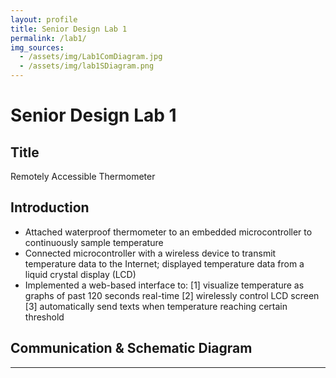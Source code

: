 ```yaml
---
layout: profile
title: Senior Design Lab 1
permalink: /lab1/
img_sources:
  - /assets/img/Lab1ComDiagram.jpg
  - /assets/img/lab1SDiagram.png
---
```


# Senior Design Lab 1

## Title
Remotely Accessible Thermometer                         

## Introduction

- Attached waterproof thermometer to an embedded microcontroller to continuously sample temperature
- Connected microcontroller with a wireless device to transmit temperature data to the Internet; displayed temperature data from a liquid crystal display (LCD)
- Implemented a web-based interface to:
    [1] visualize temperature as graphs of past 120 seconds real-time 
    [2] wirelessly control LCD   screen
    [3] automatically send texts when temperature reaching certain threshold

## Communication & Schematic Diagram
---

